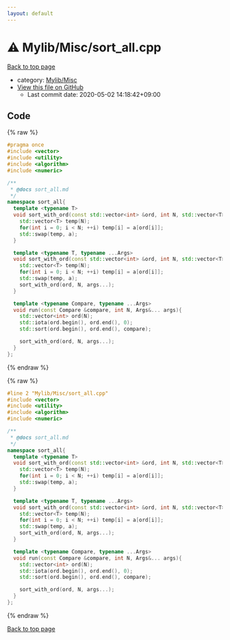 ```yaml
---
layout: default
---
```


<!-- mathjax config similar to math.stackexchange -->
<script type="text/javascript" async
  src="https://cdnjs.cloudflare.com/ajax/libs/mathjax/2.7.5/MathJax.js?config=TeX-MML-AM_CHTML">
</script>
<script type="text/x-mathjax-config">
  MathJax.Hub.Config({
    TeX: { equationNumbers: { autoNumber: "AMS" }},
    tex2jax: {
      inlineMath: [ ['$','$'] ],
      processEscapes: true
    },
    "HTML-CSS": { matchFontHeight: false },
    displayAlign: "left",
    displayIndent: "2em"
  });
</script>

<script type="text/javascript" src="https://cdnjs.cloudflare.com/ajax/libs/jquery/3.4.1/jquery.min.js"></script>
<script src="https://cdn.jsdelivr.net/npm/jquery-balloon-js@1.1.2/jquery.balloon.min.js" integrity="sha256-ZEYs9VrgAeNuPvs15E39OsyOJaIkXEEt10fzxJ20+2I=" crossorigin="anonymous"></script>
<script type="text/javascript" src="../../../assets/js/copy-button.js"></script>
<link rel="stylesheet" href="../../../assets/css/copy-button.css" />


# :warning: Mylib/Misc/sort_all.cpp

<a href="../../../index.html">Back to top page</a>

* category: <a href="../../../index.html#3aaad417c82174440088b5eea559262a">Mylib/Misc</a>
* <a href="{{ site.github.repository_url }}/blob/master/Mylib/Misc/sort_all.cpp">View this file on GitHub</a>
    - Last commit date: 2020-05-02 14:18:42+09:00




## Code

<a id="unbundled"></a>
{% raw %}
```cpp
#pragma once
#include <vector>
#include <utility>
#include <algorithm>
#include <numeric>

/**
 * @docs sort_all.md
 */
namespace sort_all{
  template <typename T>
  void sort_with_ord(const std::vector<int> &ord, int N, std::vector<T> &a){
    std::vector<T> temp(N);
    for(int i = 0; i < N; ++i) temp[i] = a[ord[i]];
    std::swap(temp, a);
  }

  template <typename T, typename ...Args>
  void sort_with_ord(const std::vector<int> &ord, int N, std::vector<T> &a, Args&... args){
    std::vector<T> temp(N);
    for(int i = 0; i < N; ++i) temp[i] = a[ord[i]];
    std::swap(temp, a);
    sort_with_ord(ord, N, args...);
  }

  template <typename Compare, typename ...Args>
  void run(const Compare &compare, int N, Args&... args){
    std::vector<int> ord(N);
    std::iota(ord.begin(), ord.end(), 0);
    std::sort(ord.begin(), ord.end(), compare);

    sort_with_ord(ord, N, args...);
  }
};

```
{% endraw %}

<a id="bundled"></a>
{% raw %}
```cpp
#line 2 "Mylib/Misc/sort_all.cpp"
#include <vector>
#include <utility>
#include <algorithm>
#include <numeric>

/**
 * @docs sort_all.md
 */
namespace sort_all{
  template <typename T>
  void sort_with_ord(const std::vector<int> &ord, int N, std::vector<T> &a){
    std::vector<T> temp(N);
    for(int i = 0; i < N; ++i) temp[i] = a[ord[i]];
    std::swap(temp, a);
  }

  template <typename T, typename ...Args>
  void sort_with_ord(const std::vector<int> &ord, int N, std::vector<T> &a, Args&... args){
    std::vector<T> temp(N);
    for(int i = 0; i < N; ++i) temp[i] = a[ord[i]];
    std::swap(temp, a);
    sort_with_ord(ord, N, args...);
  }

  template <typename Compare, typename ...Args>
  void run(const Compare &compare, int N, Args&... args){
    std::vector<int> ord(N);
    std::iota(ord.begin(), ord.end(), 0);
    std::sort(ord.begin(), ord.end(), compare);

    sort_with_ord(ord, N, args...);
  }
};

```
{% endraw %}

<a href="../../../index.html">Back to top page</a>

